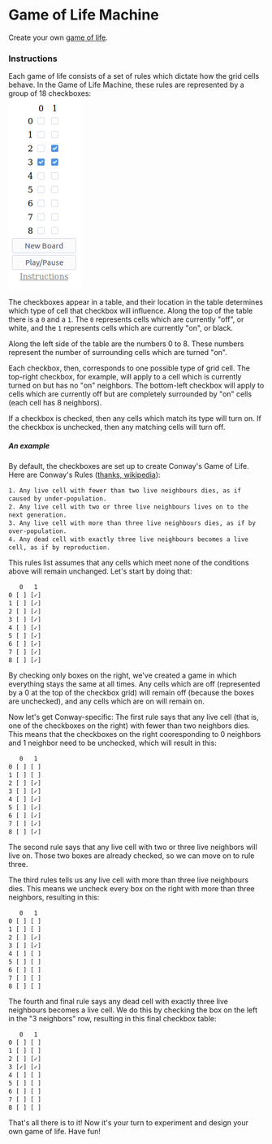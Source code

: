 # Game of Life Machine
Create your own [game of life](https://en.wikipedia.org/wiki/Conway%27s_Game_of_Life).


### Instructions
Each game of life consists of a set of rules which dictate how the grid cells behave. In the Game of Life Machine, these rules are represented by a group of 18 checkboxes:  
![img](https://github.com/PullJosh/game-of-life-machine/blob/master/gameOfLifeCheckboxes.png?raw=true)

The checkboxes appear in a table, and their location in the table determines which type of cell that checkbox will influence. Along the top of the table there is a `0` and a `1`. The `0` represents cells which are currently "off", or white, and the `1` represents cells which are currently "on", or black.

Along the left side of the table are the numbers 0 to 8. These numbers represent the number of surrounding cells which are turned "on".

Each checkbox, then, corresponds to one possible type of grid cell. The top-right checkbox, for example, will apply to a cell which is currently turned on but has no "on" neighbors. The bottom-left checkbox will apply to cells which are currently off but are completely surrounded by "on" cells (each cell has 8 neighbors).

If a checkbox is checked, then any cells which match its type will turn on. If the checkbox is unchecked, then any matching cells will turn off.

##### An example
By default, the checkboxes are set up to create Conway's Game of Life. Here are Conway's Rules ([thanks, wikipedia](https://en.wikipedia.org/wiki/Conway%27s_Game_of_Life#Rules)):

    1. Any live cell with fewer than two live neighbours dies, as if caused by under-population.
    2. Any live cell with two or three live neighbours lives on to the next generation.
    3. Any live cell with more than three live neighbours dies, as if by over-population.
    4. Any dead cell with exactly three live neighbours becomes a live cell, as if by reproduction.

This rules list assumes that any cells which meet none of the conditions above will remain unchanged. Let's start by doing that:

       0   1 
    0 [ ] [✓]
    1 [ ] [✓]
    2 [ ] [✓]
    3 [ ] [✓]
    4 [ ] [✓]
    5 [ ] [✓]
    6 [ ] [✓]
    7 [ ] [✓]
    8 [ ] [✓]

By checking only boxes on the right, we've created a game in which everything stays the same at all times. Any cells which are off (represented by a 0 at the top of the checkbox grid) will remain off (because the boxes are unchecked), and any cells which are on will remain on.

Now let's get Conway-specific: The first rule says that any live cell (that is, one of the checkboxes on the right) with fewer than two neighbors dies. This means that the checkboxes on the right cooresponding to 0 neighbors and 1 neighbor need to be unchecked, which will result in this:

       0   1 
    0 [ ] [ ]
    1 [ ] [ ]
    2 [ ] [✓]
    3 [ ] [✓]
    4 [ ] [✓]
    5 [ ] [✓]
    6 [ ] [✓]
    7 [ ] [✓]
    8 [ ] [✓]

The second rule says that any live cell with two or three live neighbors will live on. Those two boxes are already checked, so we can move on to rule three.

The third rules tells us any live cell with more than three live neighbours dies. This means we uncheck every box on the right with more than three neighbors, resulting in this:

       0   1 
    0 [ ] [ ]
    1 [ ] [ ]
    2 [ ] [✓]
    3 [ ] [✓]
    4 [ ] [ ]
    5 [ ] [ ]
    6 [ ] [ ]
    7 [ ] [ ]
    8 [ ] [ ]

The fourth and final rule says any dead cell with exactly three live neighbours becomes a live cell. We do this by checking the box on the left in the "3 neighbors" row, resulting in this final checkbox table:

       0   1 
    0 [ ] [ ]
    1 [ ] [ ]
    2 [ ] [✓]
    3 [✓] [✓]
    4 [ ] [ ]
    5 [ ] [ ]
    6 [ ] [ ]
    7 [ ] [ ]
    8 [ ] [ ]
    
That's all there is to it! Now it's your turn to experiment and design your own game of life. Have fun!
